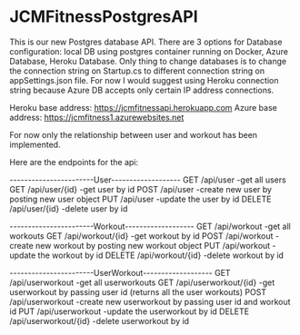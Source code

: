 # JCMFitnessPostgresAPI
This is our new Postgres database API. There are 3 options for Database configuration: local DB using postgres container running on Docker, Azure Database, Heroku Database.
Only thing to change databases is to change the connection string on Startup.cs to different connection string on appSettings.json file. For now I would suggest using Heroku
connection string because Azure DB accepts only certain IP address connections. 

Heroku base address: https://jcmfitnessapi.herokuapp.com
Azure base address: https://jcmfitness1.azurewebsites.net

For now only the relationship between user and workout has been implemented. 

Here are the endpoints for the api:

-----------------------User-------------------
GET     /api/user              -get all users
GET     /api/user/{id}         -get user by id
POST    /api/user              -create new user by posting new user object
PUT     /api/user              -update the user by id
DELETE  /api/user/{id}         -delete user by id

-----------------------Workout-------------------
GET     /api/workout              -get all workouts
GET     /api/workout/{id}         -get workout by id
POST    /api/workout              -create new workout by posting new workout object
PUT     /api/workout              -update the workout by id
DELETE  /api/workout/{id}         -delete workout by id

-----------------------UserWorkout-------------------
GET     /api/userworkout              -get all userworkouts
GET     /api/userworkout/{id}         -get userworkout by passing user id (returns all the user workouts)
POST    /api/userworkout              -create new userworkout by passing user id and workout id
PUT     /api/userworkout              -update the userworkout by id
DELETE  /api/userworkout/{id}         -delete userworkout by id
